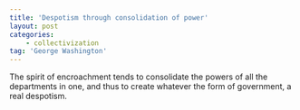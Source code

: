 ```yaml
---
title: 'Despotism through consolidation of power'
layout: post
categories:
    - collectivization
tag: 'George Washington'
---
```


The spirit of encroachment tends to consolidate the powers of all the departments in one, and thus to create whatever the form of government, a real despotism.